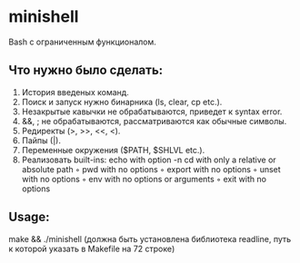 # minishell
Bash с ограниченным функционалом. 
## Что нужно было сделать:
1) История введеных команд.
2) Поиск и запуск нужно бинарника (ls, clear, cp etc.).
3) Незакрытые кавычки не обрабатываются, приведет к syntax error.
4) &&, ; не обрабатываются, рассматриваются как обычные символы.
5) Редиректы (>, >>, <<, <).
6) Пайпы (|). 
7) Переменные окружения ($PATH, $SHLVL etc.).
8) Реализовать built-ins:
echo with option -n
cd with only a relative or absolute path ◦ pwd with no options
◦ export with no options
◦ unset with no options
◦ env with no options or arguments
◦ exit with no options
## Usage:
make && ./minishell (должна быть установлена библиотека readline, путь к которой указать в Makefile на 72 строке)
